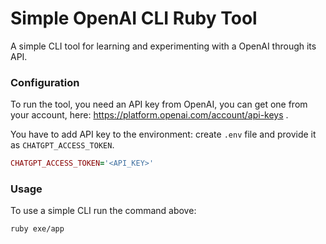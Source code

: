 # Simple OpenAI CLI Ruby Tool

A simple CLI tool for learning and experimenting with a OpenAI through its API.

### Configuration

To run the tool, you need an API key from OpenAI, you can get one from your account, here:
https://platform.openai.com/account/api-keys .

You have to add API key to the environment: create `.env` file and provide it as `CHATGPT_ACCESS_TOKEN`.
```ruby
CHATGPT_ACCESS_TOKEN='<API_KEY>'
```

### Usage

To use a simple CLI run the command above:
```bash
ruby exe/app
```
